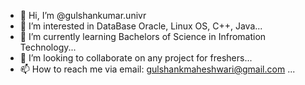 - 👋 Hi, I’m @gulshankumar.univr
- 👀 I’m interested in DataBase Oracle, Linux OS, C++, Java...
- 🌱 I’m currently learning Bachelors of Science in Infromation Technology...
- 💞️ I’m looking to collaborate on any project for freshers...
- 📫 How to reach me via email: gulshankmaheshwari@gmail.com  ...

<!---
gulshankumar409/gulshankumar409 is a ✨ special ✨ repository because its `README.md` (this file) appears on your GitHub profile.
You can click the Preview link to take a look at your changes.
--->
